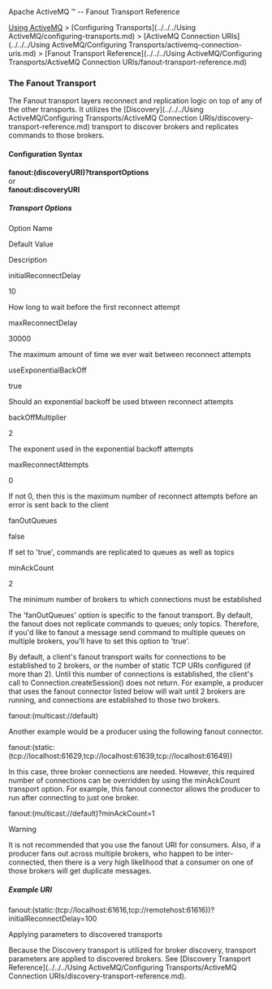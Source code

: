 Apache ActiveMQ ™ -- Fanout Transport Reference 

[Using ActiveMQ](../../../using-activemq.md) > [Configuring Transports](../../../Using ActiveMQ/configuring-transports.md) > [ActiveMQ Connection URIs](../../../Using ActiveMQ/Configuring Transports/activemq-connection-uris.md) > [Fanout Transport Reference](../../../Using ActiveMQ/Configuring Transports/ActiveMQ Connection URIs/fanout-transport-reference.md)


### The Fanout Transport

The Fanout transport layers reconnect and replication logic on top of any of the other transports. It utilizes the [Discovery](../../../Using ActiveMQ/Configuring Transports/ActiveMQ Connection URIs/discovery-transport-reference.md) transport to discover brokers and replicates commands to those brokers.

#### Configuration Syntax

**fanout:(discoveryURI)?transportOptions**  
or  
**fanout:discoveryURI**

##### Transport Options

Option Name

Default Value

Description

initialReconnectDelay

10

How long to wait before the first reconnect attempt

maxReconnectDelay

30000

The maximum amount of time we ever wait between reconnect attempts

useExponentialBackOff

true

Should an exponential backoff be used btween reconnect attempts

backOffMultiplier

2

The exponent used in the exponential backoff attempts

maxReconnectAttempts

0

If not 0, then this is the maximum number of reconnect attempts before an error is sent back to the client

fanOutQueues

false

If set to 'true', commands are replicated to queues as well as topics

minAckCount

2

The minimum number of brokers to which connections must be established

The 'fanOutQueues' option is specific to the fanout transport. By default, the fanout does not replicate commands to queues; only topics. Therefore, if you'd like to fanout a message send command to multiple queues on multiple brokers, you'll have to set this option to 'true'.

By default, a client's fanout transport waits for connections to be established to 2 brokers, or the number of static TCP URIs configured (if more than 2). Until this number of connections is established, the client's call to Connection.createSession() does not return. For example, a producer that uses the fanout connector listed below will wait until 2 brokers are running, and connections are established to those two brokers.

fanout:(multicast://default)

Another example would be a producer using the following fanout connector.

fanout:(static:(tcp://localhost:61629,tcp://localhost:61639,tcp://localhost:61649))

In this case, three broker connections are needed. However, this required number of connections can be overridden by using the minAckCount transport option. For example, this fanout connector allows the producer to run after connecting to just one broker.

fanout:(multicast://default)?minAckCount=1

Warning

It is not recommended that you use the fanout URI for consumers. Also, if a producer fans out across multiple brokers, who happen to be inter-connected, then there is a very high likelihood that a consumer on one of those brokers will get duplicate messages.

##### Example URI

fanout:(static:(tcp://localhost:61616,tcp://remotehost:61616))?initialReconnectDelay=100

Applying parameters to discovered transports

Because the Discovery transport is utilized for broker discovery, transport parameters are applied to discovered brokers. See [Discovery Transport Reference](../../../Using ActiveMQ/Configuring Transports/ActiveMQ Connection URIs/discovery-transport-reference.md).

